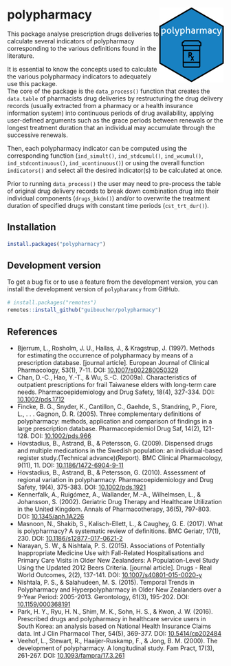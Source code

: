
# polypharmacy <img src="man/figures/sticker/stiker2.png" width = "150" align="right" />

This package analyse prescription drugs deliveries to calculate several
indicators of polypharmacy corresponding to the various definitions
found in the literature.

It is essential to know the concepts used to calculate the various
polypharmacy indicators to adequately use this package.  
The core of the package is the `data_process()` function that creates
the `data.table` of pharmacists drug deliveries by restructuring the
drug delivery records (usually extracted from a pharmacy or a health
insurance information system) into continuous periods of drug
availability, applying user-defined arguments such as the grace periods
between renewals or the longest treatment duration that an individual
may accumulate through the successive renewals.

Then, each polypharmacy indicator can be computed using the
corresponding function (`ind_simult()`, `ind_stdcumul()`,
`ind_wcumul()`, `ind_stdcontinuous()`, `ind_ucontinuous()`) or using the
overall function `indicators()` and select all the desired indicator(s)
to be calculated at once.

Prior to running `data_process()` the user may need to pre-process the
table of original drug delivery records to break down combination drug
into their individual components (`drugs_bkdn()`) and/or to overwrite
the treatment duration of specified drugs with constant time periods
(`cst_trt_dur()`).

## Installation

``` r
install.packages("polypharmacy")
```

## Development version

To get a bug fix or to use a feature from the development version, you
can install the development version of `polypharamcy` from GitHub.

``` r
# install.packages("remotes")
remotes::install_github("guiboucher/polypharmacy")
```

## References

-   Bjerrum, L., Rosholm, J. U., Hallas, J., & Kragstrup, J. (1997).
    Methods for estimating the occurrence of polypharmacy by means of a
    prescription database. \[journal article\]. European Journal of
    Clinical Pharmacology, 53(1), 7-11. DOI:
    [10.1007/s002280050329](https://link.springer.com/article/10.1007/s002280050329)
-   Chan, D.-C., Hao, Y.-T., & Wu, S.-C. (2009a). Characteristics of
    outpatient prescriptions for frail Taiwanese elders with long-term
    care needs. Pharmacoepidemiology and Drug Safety, 18(4), 327-334.
    DOI:
    [10.1002/pds.1712](https://onlinelibrary.wiley.com/doi/abs/10.1002/pds.1712)
-   Fincke, B. G., Snyder, K., Cantillon, C., Gaehde, S., Standring, P.,
    Fiore, L., . . . Gagnon, D. R. (2005). Three complementary
    definitions of polypharmacy: methods, application and comparison of
    findings in a large prescription database. Pharmacoepidemiol Drug
    Saf, 14(2), 121-128. DOI:
    [10.1002/pds.966](https://onlinelibrary.wiley.com/doi/abs/10.1002/pds.966)
-   Hovstadius, B., Astrand, B., & Petersson, G. (2009). Dispensed drugs
    and multiple medications in the Swedish population: an
    individual-based register study.(Technical advance)(Report). BMC
    Clinical Pharmacology, 9(11), 11. DOI:
    [10.1186/1472-6904-9-11](https://link.springer.com/article/10.1186%2F1472-6904-9-11)
-   Hovstadius, B., Astrand, B., & Petersson, G. (2010). Assessment of
    regional variation in polypharmacy. Pharmacoepidemiology and Drug
    Safety, 19(4), 375-383. DOI:
    [10.1002/pds.1921](https://onlinelibrary.wiley.com/doi/abs/10.1002/pds.1921)
-   Kennerfalk, A., Ruigómez, A., Wallander, M.-A., Wilhelmsen, L., &
    Johansson, S. (2002). Geriatric Drug Therapy and Healthcare
    Utilization in the United Kingdom. Annals of Pharmacotherapy, 36(5),
    797-803. DOI:
    [10.1345/aph.1A226](https://journals.sagepub.com/doi/10.1345/aph.1A226)
-   Masnoon, N., Shakib, S., Kalisch-Ellett, L., & Caughey, G. E.
    (2017). What is polypharmacy? A systematic review of definitions.
    BMC Geriatr, 17(1), 230. DOI:
    [10.1186/s12877-017-0621-2](https://bmcgeriatr.biomedcentral.com/articles/10.1186/s12877-017-0621-2)
-   Narayan, S. W., & Nishtala, P. S. (2015). Associations of
    Potentially Inappropriate Medicine Use with Fall-Related
    Hospitalisations and Primary Care Visits in Older New Zealanders: A
    Population-Level Study Using the Updated 2012 Beers Criteria.
    \[journal article\]. Drugs - Real World Outcomes, 2(2), 137-141.
    DOI:
    [10.1007/s40801-015-0020-y](https://link.springer.com/article/10.1007%2Fs40801-015-0020-y)
-   Nishtala, P. S., & Salahudeen, M. S. (2015). Temporal Trends in
    Polypharmacy and Hyperpolypharmacy in Older New Zealanders over a
    9-Year Period: 2005-2013. Gerontology, 61(3), 195-202. DOI:
    [10.1159/000368191](https://www.karger.com/Article/Abstract/368191)
-   Park, H. Y., Ryu, H. N., Shim, M. K., Sohn, H. S., & Kwon, J. W.
    (2016). Prescribed drugs and polypharmacy in healthcare service
    users in South Korea: an analysis based on National Health Insurance
    Claims data. Int J Clin Pharmacol Ther, 54(5), 369-377. DOI:
    [10.5414/cp202484](https://www.dustri.com/article_response_page.html?artId=14225&doi=10.5414/CP202484&L=0)
-   Veehof, L., Stewart, R., Haaijer-Ruskamp, F., & Jong, B. M. (2000).
    The development of polypharmacy. A longitudinal study. Fam Pract,
    17(3), 261-267. DOI:
    [10.1093/fampra/17.3.261](https://academic.oup.com/fampra/article/17/3/261/514657)
